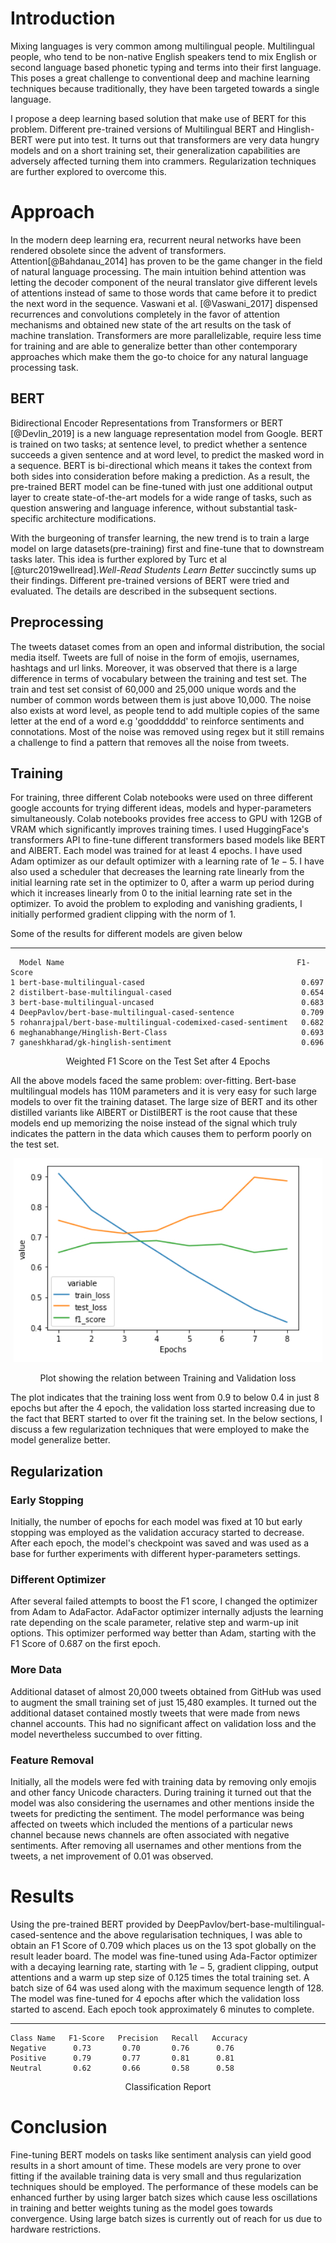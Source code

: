 
# Introduction 

Mixing languages is very common among multilingual people. Multilingual
people, who tend to be non-native English speakers tend to mix English
or second language based phonetic typing and terms into their first
language. This poses a great challenge to conventional deep and machine
learning techniques because traditionally, they have been targeted
towards a single language.

I propose a deep learning based solution that make use of BERT for this
problem. Different pre-trained versions of Multilingual BERT and
Hinglish-BERT were put into test. It turns out that transformers are
very data hungry models and on a short training set, their
generalization capabilities are adversely affected turning them into
crammers. Regularization techniques are further explored to overcome
this.

# Approach

In the modern deep learning era, recurrent neural networks have been
rendered obsolete since the advent of transformers.
Attention[@Bahdanau_2014] has proven to be the game changer in the field
of natural language processing. The main intuition behind attention was
letting the decoder component of the neural translator give different
levels of attentions instead of same to those words that came before it
to predict the next word in the sequence. Vaswani et al. [@Vaswani_2017]
dispensed recurrences and convolutions completely in the favor of
attention mechanisms and obtained new state of the art results on the
task of machine translation. Transformers are more parallelizable,
require less time for training and are able to generalize better than
other contemporary approaches which make them the go-to choice for any
natural language processing task.

## BERT

Bidirectional Encoder Representations from Transformers or BERT
[@Devlin_2019] is a new language representation model from Google. BERT
is trained on two tasks; at sentence level, to predict whether a
sentence succeeds a given sentence and at word level, to predict the
masked word in a sequence. BERT is bi-directional which means it takes
the context from both sides into consideration before making a
prediction. As a result, the pre-trained BERT model can be fine-tuned
with just one additional output layer to create state-of-the-art models
for a wide range of tasks, such as question answering and language
inference, without substantial task-specific architecture modifications.

With the burgeoning of transfer learning, the new trend is to train a
large model on large datasets(pre-training) first and fine-tune that to
downstream tasks later. This idea is further explored by Turc et al
[@turc2019wellread].*Well-Read Students Learn Better* succinctly sums up
their findings. Different pre-trained versions of BERT were tried and
evaluated. The details are described in the subsequent sections.

## Preprocessing

The tweets dataset comes from an open and informal distribution, the
social media itself. Tweets are full of noise in the form of emojis,
usernames, hashtags and url links. Moreover, it was observed that there
is a large difference in terms of vocabulary between the training and
test set. The train and test set consist of 60,000 and 25,000 unique
words and the number of common words between them is just above 10,000.
The noise also exists at word level, as people tend to add multiple
copies of the same letter at the end of a word e.g 'goodddddd' to
reinforce sentiments and connotations. Most of the noise was removed
using regex but it still remains a challenge to find a pattern that
removes all the noise from tweets.

## Training

For training, three different Colab notebooks were used on three
different google accounts for trying different ideas, models and
hyper-parameters simultaneously. Colab notebooks provides free access to
GPU with 12GB of VRAM which significantly improves training times. I
used HuggingFace's transformers API to fine-tune different transformers
based models like BERT and AlBERT. Each model was trained for at least 4
epochs. I have used Adam optimizer as our default optimizer with a learning
rate of $1e-5$. I have also used a scheduler that decreases the learning
rate linearly from the initial learning rate set in the optimizer to 0,
after a warm up period during which it increases linearly from 0 to the
initial learning rate set in the optimizer. To avoid the problem to
exploding and vanishing gradients, I initially performed gradient
clipping with the norm of $1$.

Some of the results for different models are given below

<!-- ::: {#tab:modelsF1Score}
      Model Name                                                     F1-Score -->
  --- -------------------------------------------------------------- ----------
      Model Name                                                    F1-Score
    1 bert-base-multilingual-cased                                   0.697
    2 distilbert-base-multilingual-cased                             0.654
    3 bert-base-multilingual-uncased                                 0.683
    4 DeepPavlov/bert-base-multilingual-cased-sentence               0.709
    5 rohanrajpal/bert-base-multilingual-codemixed-cased-sentiment   0.682
    6 meghanabhange/Hinglish-Bert-Class                              0.693
    7 ganeshkharad/gk-hinglish-sentiment                             0.696

<center>Weighted F1 Score on the Test Set after 4 Epochs</center>


All the above models faced the same problem: over-fitting. Bert-base
multilingual models has 110M parameters and it is very easy for such
large models to over fit the training dataset. The large size of BERT
and its other distilled variants like AlBERT or DistilBERT is the root
cause that these models end up memorizing the noise instead of the
signal which truly indicates the pattern in the data which causes them
to perform poorly on the test set.

<!-- ![Plot showing the relation between Training and Validation
loss.](plot1.jpg){#fig:plot1 width="0.5\\linewidth"} -->


<!-- ![Plot showing the relation between Training and Validation
loss.](plot1.jpg) -->

<p align="center">
  <img src="plot1.jpg" alt="Sublime's custom image"/>
</p>

<center>Plot showing the relation between Training and Validation
loss</center>


The plot indicates that the training loss went from 0.9 to below 0.4 in
just 8 epochs but after the 4 epoch, the validation loss started
increasing due to the fact that BERT started to over fit the training
set. In the below sections, I discuss a few regularization techniques
that were employed to make the model generalize better.

## Regularization

### Early Stopping

Initially, the number of epochs for each model was fixed at 10 but
early stopping was employed as the validation accuracy started to decrease.
After each epoch, the model's checkpoint was saved and was used as a
base for further experiments with different hyper-parameters settings.

### Different Optimizer

After several failed attempts to boost the F1 score, I changed the
optimizer from Adam to AdaFactor. AdaFactor optimizer internally adjusts
the learning rate depending on the scale parameter, relative step and
warm-up init options. This optimizer performed way better than Adam,
starting with the F1 Score of 0.687 on the first epoch.

### More Data

Additional dataset of almost 20,000 tweets obtained from GitHub was used
to augment the small training set of just 15,480 examples. It turned out
the additional dataset contained mostly tweets that were made from news
channel accounts. This had no significant affect on validation loss and
the model nevertheless succumbed to over fitting.

### Feature Removal

Initially, all the models were fed with training data by removing only
emojis and other fancy Unicode characters. During training it turned out
that the model was also considering the usernames and other mentions
inside the tweets for predicting the sentiment. The model performance
was being affected on tweets which included the mentions of a particular
news channel because news channels are often associated with negative
sentiments. After removing all usernames and other mentions from the
tweets, a net improvement of 0.01 was observed.

# Results

Using the pre-trained BERT provided by
DeepPavlov/bert-base-multilingual-cased-sentence and the above
regularisation techniques, I was able to obtain an F1 Score of 0.709
which places us on the 13 spot globally on the result leader board. The
model was fine-tuned using Ada-Factor optimizer with a decaying learning
rate, starting with $1e-5$, gradient clipping, output attentions and a
warm up step size of 0.125 times the total training set. A batch size of
64 was used along with the maximum sequence length of 128. The model was fine-tuned for 4 epochs after which the validation loss started to
ascend. Each epoch took approximately 6 minutes to complete.



<!-- ::: {#tab:classReport} -->
   <!-- Class Name   F1-Score   Precision   Recall   Accuracy -->
  ------------ ---------- ----------- -------- ----------
    Class Name   F1-Score   Precision   Recall   Accuracy
    Negative      0.73       0.70       0.76      0.76
    Positive      0.79       0.77       0.81      0.81
    Neutral       0.62       0.66       0.58      0.58

<center>Classification Report</center>



# Conclusion

Fine-tuning BERT models on tasks like sentiment analysis
can yield good results in a short amount of time. These models are very
prone to over fitting if the available training data is very small and
thus regularization techniques should be employed. The performance of
these models can be enhanced further by using larger batch sizes which
cause less oscillations in training and better weights tuning as the
model goes towards convergence. Using large batch sizes is currently out
of reach for us due to hardware restrictions.
